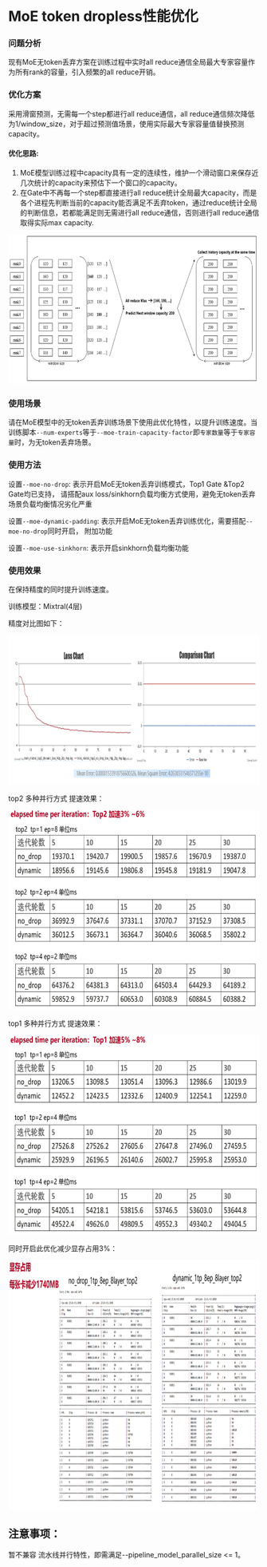 # MoE token dropless性能优化

### 问题分析

现有MoE无token丢弃方案在训练过程中实时all reduce通信全局最大专家容量作为所有rank的容量，引入频繁的all reduce开销。

### 优化方案

采用滑窗预测，无需每一个step都进行all reduce通信，all reduce通信频次降低为1/window_size，对于超过预测值场景，使用实际最大专家容量值替换预测capacity。

#### 优化思路:

1. MoE模型训练过程中capacity具有一定的连续性，维护一个滑动窗口来保存近几次统计的capacity来预估下一个窗口的capacity。
2. 在Gate中不再每一个step都直接进行all reduce统计全局最大capacity，而是各个进程先判断当前的capacity能否满足不丢弃token，通过reduce统计全局的判断信息，若都能满足则无需进行all reduce通信，否则进行all reduce通信取得实际max capacity.
<p align="center"> <img src="../../../sources/images/moe_dynamic_padding_a.png" height="300px" width="600px"></p>

### 使用场景

请在MoE模型中的无token丢弃训练场景下使用此优化特性，以提升训练速度。当训练脚本`--num-experts`等于`--moe-train-capacity-factor`即`专家数量`等于`专家容量`时，为无token丢弃场景。

### 使用方法

设置`--moe-no-drop`: 表示开启MoE无token丢弃训练模式，Top1 Gate &Top2 Gate均已支持， 请搭配aux loss/sinkhorn负载均衡方式使用，避免无token丢弃场景负载均衡情况劣化严重

设置`--moe-dynamic-padding`: 表示开启MoE无token丢弃训练优化，需要搭配`--moe-no-drop`同时开启，
附加功能

设置`--moe-use-sinkhorn`: 表示开启sinkhorn负载均衡功能


### 使用效果

在保持精度的同时提升训练速度。

训练模型：Mixtral(4层)

精度对比图如下：
<p align="center"> <img src="../../../sources/images/moe_dynamic_padding_b.png" height="300px" width="800px"></p>

top2 多种并行方式 提速效果：
<p align="center"> <img src="../../../sources/images/moe_dynamic_padding_c.png" height="400px" width="800px"></p>

top1 多种并行方式 提速效果：
<p align="center"> <img src="../../../sources/images/moe_dynamic_padding_d.png" height="400px" width="800px"></p>

同时开启此优化减少显存占用3%：
<p align="center"> <img src="../../../sources/images/moe_dynamic_padding_e.png" height="500px" width="800px"></p>

## 注意事项：

暂不兼容 流水线并行特性，即需满足--pipeline_model_parallel_size <= 1。

